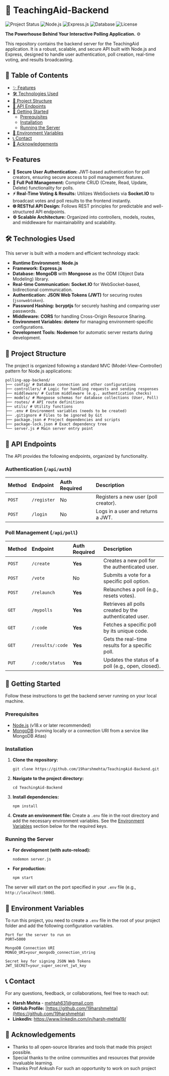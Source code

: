 # 🚀 TeachingAid-Backend

![Project Status](https://img.shields.io/badge/Status-Active-brightgreen)
![Node.js](https://img.shields.io/badge/Node.js-18.x-green)
![Express.js](https://img.shields.io/badge/Express.js-4.x-blue)
![Database](https://img.shields.io/badge/Database-MongoDB-orange)
![License](https://img.shields.io/badge/License-ISC-yellow)

**The Powerhouse Behind Your Interactive Polling Application.** ⚙️

This repository contains the backend server for the TeachingAid application. It is a robust, scalable, and secure API built with Node.js and Express, designed to handle user authentication, poll creation, real-time voting, and results broadcasting.

## 🎯 Table of Contents

-   [✨ Features](#-features)
-   [🛠️ Technologies Used](#%EF%B8%8F-technologies-used)
-   [📂 Project Structure](#-project-structure)
-   [🔧 API Endpoints](#-api-endpoints)
-   [🚀 Getting Started](#-getting-started)
    -   [Prerequisites](#prerequisites)
    -   [Installation](#installation)
    -   [Running the Server](#running-the-server)
-   [🔑 Environment Variables](#-environment-variables)
-   [📞 Contact](#-contact)
-   [🙏 Acknowledgements](#-acknowledgements)

## ✨ Features

-   **🔐 Secure User Authentication:** JWT-based authentication for poll creators, ensuring secure access to poll management features.
-   **📝 Full Poll Management:** Complete CRUD (Create, Read, Update, Delete) functionality for polls.
-   **⚡ Real-Time Voting & Results:** Utilizes WebSockets via **Socket.IO** to broadcast votes and poll results to the frontend instantly.
-   **🌐 RESTful API Design:** Follows REST principles for predictable and well-structured API endpoints.
-   **⚙️ Scalable Architecture:** Organized into controllers, models, routes, and middleware for maintainability and scalability.

## 🛠️ Technologies Used

This server is built with a modern and efficient technology stack:

-   **Runtime Environment:** **Node.js**
-   **Framework:** **Express.js**
-   **Database:** **MongoDB** with **Mongoose** as the ODM (Object Data Modeling) library.
-   **Real-time Communication:** **Socket.IO** for WebSocket-based, bidirectional communication.
-   **Authentication:** **JSON Web Tokens (JWT)** for securing routes (`jsonwebtoken`).
-   **Password Hashing:** **bcryptjs** for securely hashing and comparing user passwords.
-   **Middleware:** **CORS** for handling Cross-Origin Resource Sharing.
-   **Environment Variables:** **dotenv** for managing environment-specific configurations.
-   **Development Tools:** **Nodemon** for automatic server restarts during development.

## 📂 Project Structure

The project is organized following a standard MVC (Model-View-Controller) pattern for Node.js applications:
```text
polling-app-backend/
├── config/ # Database connection and other configurations
├── controllers/ # Logic for handling requests and sending responses
├── middleware/ # Custom middleware (e.g., authentication checks)
├── models/ # Mongoose schemas for database collections (User, Poll)
├── routes/ # API route definitions
├── utils/ # Utility functions
├── .env # Environment variables (needs to be created)
├── .gitignore # Files to be ignored by Git
├── package.json # Project dependencies and scripts
├── package-lock.json # Exact dependency tree
└── server.js # Main server entry point
```

## 🔧 API Endpoints

The API provides the following endpoints, organized by functionality.

### Authentication (`/api/auth`)

| Method | Endpoint         | Auth Required | Description                      |
| :----- | :--------------- | :------------ | :------------------------------- |
| `POST` | `/register`      | No            | Registers a new user (poll creator). |
| `POST` | `/login`         | No            | Logs in a user and returns a JWT.   |

### Poll Management (`/api/poll`)

| Method | Endpoint            | Auth Required | Description                                       |
| :----- | :------------------ | :------------ | :------------------------------------------------ |
| `POST` | `/create`           | **Yes**       | Creates a new poll for the authenticated user.    |
| `POST` | `/vote`             | No            | Submits a vote for a specific poll option.        |
| `POST` | `/relaunch`         | **Yes**       | Relaunches a poll (e.g., resets votes).           |
| `GET`  | `/mypolls`          | **Yes**       | Retrieves all polls created by the authenticated user. |
| `GET`  | `/:code`            | **Yes**            | Fetches a specific poll by its unique code.       |
| `GET`  | `/results/:code`    |  **Yes**            | Gets the real-time results for a specific poll.   |
| `PUT`  | `/:code/status`     |  **Yes**            | Updates the status of a poll (e.g., open, closed). |

## 🚀 Getting Started

Follow these instructions to get the backend server running on your local machine.

### Prerequisites

-   [Node.js](https://nodejs.org/en/) (v18.x or later recommended)
-   [MongoDB](https://www.mongodb.com/try/download/community) (running locally or a connection URI from a service like MongoDB Atlas)

### Installation

1.  **Clone the repository:**
    ```
    git clone https://github.com/19harshmehta/TeachingAid-Backend.git
    ```
2.  **Navigate to the project directory:**
    ```
    cd TeachingAid-Backend
    ```
3.  **Install dependencies:**
    ```
    npm install
    ```
4.  **Create an environment file:**
    Create a `.env` file in the root directory and add the necessary environment variables. See the [Environment Variables](#-environment-variables) section below for the required keys.

### Running the Server

-   **For development (with auto-reload):**
    ```
    nodemon server.js
    ```
-   **For production:**
    ```
    npm start
    ```

The server will start on the port specified in your `.env` file (e.g., `http://localhost:5000`).

## 🔑 Environment Variables

To run this project, you need to create a `.env` file in the root of your project folder and add the following configuration variables.
```text
Port for the server to run on
PORT=5000

MongoDB Connection URI
MONGO_URI=your_mongodb_connection_string

Secret key for signing JSON Web Tokens
JWT_SECRET=your_super_secret_jwt_key
```

## 📞 Contact

For any questions, feedback, or collaborations, feel free to reach out:

*   **Harsh Mehta** - mehtah631@gmail.com
*   **GitHub Profile:** [https://github.com/19harshmehta](https://github.com/19harshmehta)
*   **LinkedIn:** https://www.linkedin.com/in/harsh-mehta19/

## 🙏 Acknowledgements

*   Thanks to all open-source libraries and tools that made this project possible.
*   Special thanks to the online communities and resources that provide invaluable learning.
*   Thanks Prof Ankush For such an opportunity to work on such project 


